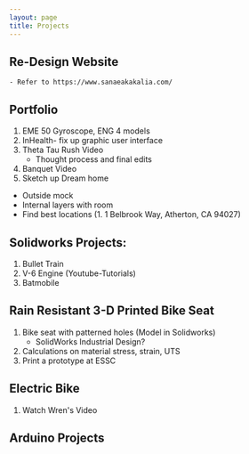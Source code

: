 ```yaml
---
layout: page
title: Projects 
---
```


## Re-Design Website 
	- Refer to https://www.sanaeakakalia.com/

## Portfolio 
1. EME 50 Gyroscope, ENG 4 models 
2. InHealth- fix up graphic user interface 
3. Theta Tau Rush Video 
    - Thought process and final edits 
4. Banquet Video 
5. Sketch up Dream home 
  - Outside mock 
  - Internal layers with room 
  - Find best locations (1. 1 Belbrook Way, Atherton, CA 94027)

## Solidworks Projects: 
1. Bullet Train
2. V-6 Engine (Youtube-Tutorials)
3. Batmobile 


## Rain Resistant 3-D Printed Bike Seat 
1. Bike seat with patterned holes (Model in Solidworks)
	- SolidWorks Industrial Design? 
2. Calculations on material stress, strain, UTS 
3. Print a prototype at ESSC 


## Electric Bike 
1. Watch Wren's Video 

## Arduino Projects 